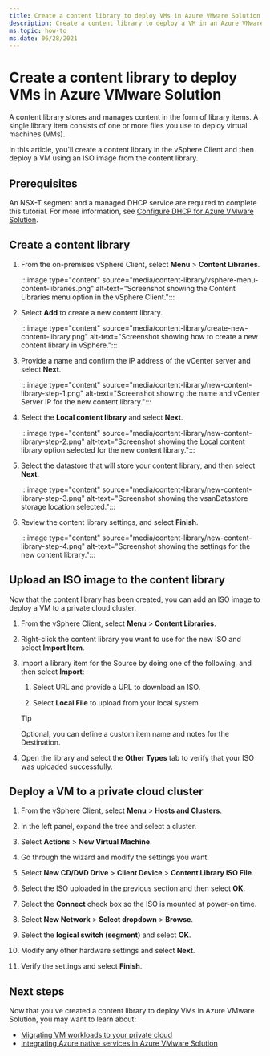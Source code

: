 ```yaml
---
title: Create a content library to deploy VMs in Azure VMware Solution
description: Create a content library to deploy a VM in an Azure VMware Solution private cloud.
ms.topic: how-to
ms.date: 06/28/2021
---
```


# Create a content library to deploy VMs in Azure VMware Solution

A content library stores and manages content in the form of library items. A single library item consists of one or more files you use to deploy virtual machines (VMs). 

In this article, you'll create a content library in the vSphere Client and then deploy a VM using an ISO image from the content library.

## Prerequisites

An NSX-T segment and a managed DHCP service are required to complete this tutorial.  For more information, see [Configure DHCP for Azure VMware Solution](configure-dhcp-azure-vmware-solution.md).  

## Create a content library

1. From the on-premises vSphere Client, select **Menu** > **Content Libraries**.

   :::image type="content" source="media/content-library/vsphere-menu-content-libraries.png" alt-text="Screenshot showing the Content Libraries menu option in the vSphere Client.":::

1. Select **Add** to create a new content library.

   :::image type="content" source="media/content-library/create-new-content-library.png" alt-text="Screenshot showing how to create a new content library in vSphere.":::

1. Provide a name and confirm the IP address of the vCenter server and select **Next**.

   :::image type="content" source="media/content-library/new-content-library-step-1.png" alt-text="Screenshot showing the name and vCenter Server IP for the new content library.":::

1. Select the **Local content library** and select **Next**.

   :::image type="content" source="media/content-library/new-content-library-step-2.png" alt-text="Screenshot showing the Local content library option selected for the new content library.":::

1. Select the datastore that will store your content library, and then select **Next**.

   :::image type="content" source="media/content-library/new-content-library-step-3.png" alt-text="Screenshot showing the vsanDatastore storage location selected.":::

1. Review the content library settings, and select **Finish**.

   :::image type="content" source="media/content-library/new-content-library-step-4.png" alt-text="Screenshot showing the settings for the new content library.":::

## Upload an ISO image to the content library

Now that the content library has been created, you can add an ISO image to deploy a VM to a private cloud cluster. 

1. From the vSphere Client, select **Menu** > **Content Libraries**.

1. Right-click the content library you want to use for the new ISO and select **Import Item**.

1. Import a library item for the Source by doing one of the following, and then select **Import**:
   1. Select URL and provide a URL to download an ISO.

   1. Select **Local File** to upload from your local system.

   > [!TIP]
   > Optional, you can define a custom item name and notes for the Destination.

1. Open the library and select the **Other Types** tab to verify that your ISO was uploaded successfully.


## Deploy a VM to a private cloud cluster

1. From the vSphere Client, select **Menu** > **Hosts and Clusters**.

1. In the left panel, expand the tree and select a cluster.

1. Select **Actions** > **New Virtual Machine**.

1. Go through the wizard and modify the settings you want.

1. Select **New CD/DVD Drive** > **Client Device** > **Content Library ISO File**.

1. Select the ISO uploaded in the previous section and then select **OK**.

1. Select the **Connect** check box so the ISO is mounted at power-on time.

1. Select **New Network** > **Select dropdown** > **Browse**.

1. Select the **logical switch (segment)** and select **OK**.

1. Modify any other hardware settings and select **Next**.

1. Verify the settings and select **Finish**.


## Next steps

Now that you've created a content library to deploy VMs in Azure VMware Solution, you may want to learn about:

- [Migrating VM workloads to your private cloud](configure-vmware-hcx.md)
- [Integrating Azure native services in Azure VMware Solution](integrate-azure-native-services.md)

<!-- LINKS - external-->

<!-- LINKS - internal -->
